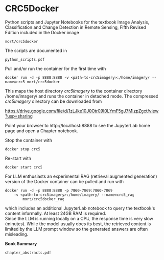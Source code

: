 CRC5Docker
==========

Python scripts and Jupyter Notebooks for the textbook
Image Analysis, Classification and Change Detection in Remote Sensing, Fifth Revised Edition
included in the Docker image

    mort/crc5docker

The scripts are documented in 

    python_scripts.pdf

Pull and/or run the container for the first time with

    docker run -d -p 8888:8888 -v <path-to-crc5imagery>:/home/imagery/ --name=crc5 mort/crc5docker

This maps the host directory _crc5imagery_ to the container directory /home/imagery/ and runs the
container in detached mode. The compressed  _crc5imagery_ directory can be downloaded from

https://drive.google.com/file/d/1zLJke10J0Otr09I0LYmF5gJ7MIzpZgct/view?usp=sharing

Point your browser to http://localhost:8888 to see the JupyterLab home page and open a Chapter notebook.

Stop the container with

    docker stop crc5  
     
Re-start with

    docker start crc5     

For LLM enthusiasts an experimental RAG (retrieval augmented generation) 
version of the Docker container can be pulled and run with

    docker run -d -p 8888:8888 -p 7860-7869:7860-7869 
        -v <path-to-crc5imagery>:/home/imagery/ --name=crc5_rag
            mort/crc5docker_rag

which includes an additional JupyterLab notebook to query the 
textbook's content informally. At least 24GB RAM is required.  
Since the LLM is running locally on a CPU, the response time is very slow (minutes).
While the model usually does its best, the retrieved content is limited by
the LLM prompt window so the generated answers are often misleading. 

__Book Summary__

    chapter_abstracts.pdf

